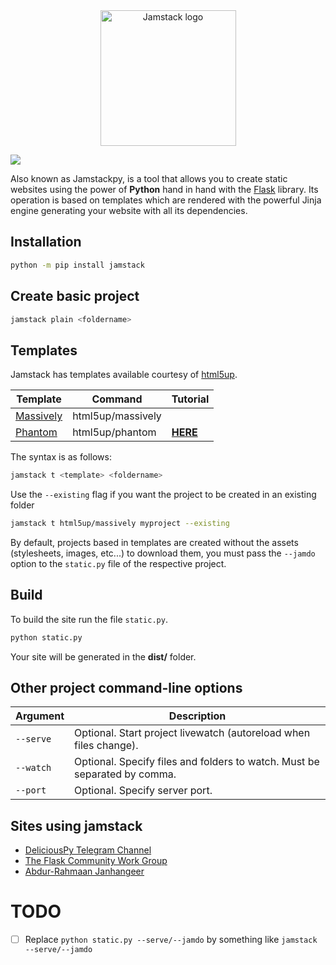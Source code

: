 <div align="center">
  <img alt="Jamstack logo" src="https://i.imgur.com/sXUAdYJ.png" height="217" />
</div>

![](https://img.shields.io/pypi/v/jamstack)

Also known as Jamstackpy, is a tool that allows you to create static websites using the power of **Python** hand in hand
with the [Flask](https://github.com/pallets/flask) library. Its operation is based on templates which are rendered with
the powerful Jinja engine generating your website with all its dependencies.

## Installation

```bash
python -m pip install jamstack
```

## Create basic project

```bash
jamstack plain <foldername>
```

## Templates

Jamstack has templates available courtesy of [html5up](https://html5up.net).

| Template                                   | Command           | Tutorial                                                                 |
|--------------------------------------------|-------------------|--------------------------------------------------------------------------|
| [Massively](https://html5up.net/massively) | html5up/massively |                                                                          |
| [Phantom](https://html5up.net/phantom)     | html5up/phantom   | [**HERE**](https://github.com/jamstackpy/jamstack/wiki/Phantom-template) |

The syntax is as follows:

```bash
jamstack t <template> <foldername>
```

Use the `--existing` flag if you want the project to be created in an existing folder

```bash
jamstack t html5up/massively myproject --existing
```

By default, projects based in templates are created without the assets (stylesheets, images, etc...) to download them,
you must pass
the `--jamdo` option to the `static.py` file of the respective project.

## Build

To build the site run the file `static.py`.

```bash
python static.py
```

Your site will be generated in the **dist/** folder.

## Other project command-line options

| Argument  | Description                                                               |
|-----------|---------------------------------------------------------------------------|
| `--serve` | Optional. Start project livewatch (autoreload when files change).         |
| `--watch` | Optional. Specify files and folders to watch. Must be separated by comma. |
| `--port`  | Optional. Specify server port.                                            |

## Sites using jamstack

- [DeliciousPy Telegram Channel](https://deliciouspy.github.io/)
- [The Flask Community Work Group](https://flaskcwg.github.io/)
- [Abdur-Rahmaan Janhangeer](https://compileralchemy.github.io/)

# TODO

- [ ] Replace `python static.py --serve/--jamdo` by something like `jamstack --serve/--jamdo`
